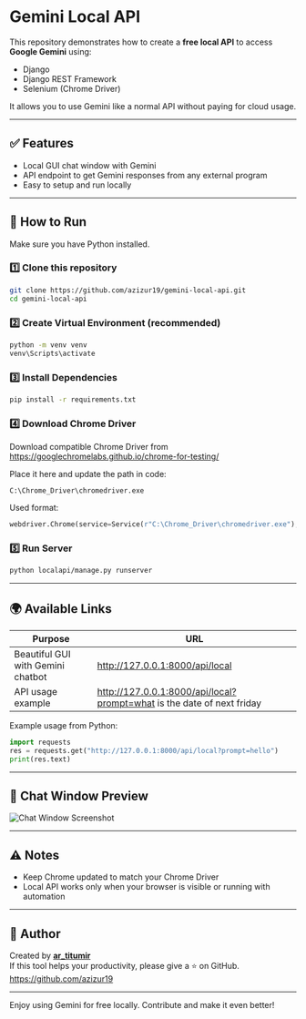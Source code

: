 
# Gemini Local API

This repository demonstrates how to create a **free local API** to access **Google Gemini** using:
- Django
- Django REST Framework
- Selenium (Chrome Driver)

It allows you to use Gemini like a normal API without paying for cloud usage.

---

## ✅ Features
- Local GUI chat window with Gemini
- API endpoint to get Gemini responses from any external program
- Easy to setup and run locally

---

## 🚀 How to Run

Make sure you have Python installed.

### 1️⃣ Clone this repository
```sh
git clone https://github.com/azizur19/gemini-local-api.git
cd gemini-local-api
```

### 2️⃣ Create Virtual Environment (recommended)
```sh
python -m venv venv
venv\Scripts\activate
```

### 3️⃣ Install Dependencies
```sh
pip install -r requirements.txt
```

### 4️⃣ Download Chrome Driver
Download compatible Chrome Driver from  
https://googlechromelabs.github.io/chrome-for-testing/  

Place it here and update the path in code:
```
C:\Chrome_Driver\chromedriver.exe
```

Used format:
```python
webdriver.Chrome(service=Service(r"C:\Chrome_Driver\chromedriver.exe"), options=options)
```

### 5️⃣ Run Server
```sh
python localapi/manage.py runserver
```

---

## 🌍 Available Links

| Purpose | URL |
|--------|-----|
| Beautiful GUI with Gemini chatbot | http://127.0.0.1:8000/api/local |
| API usage example | http://127.0.0.1:8000/api/local?prompt=what is the date of next friday |

Example usage from Python:
```python
import requests
res = requests.get("http://127.0.0.1:8000/api/local?prompt=hello")
print(res.text)
```

---

## 💬 Chat Window Preview

![Chat Window Screenshot](https://github.com/user-attachments/assets/42473bf3-85b5-4992-b51c-177a14ca7698)

---

## ⚠️ Notes
- Keep Chrome updated to match your Chrome Driver
- Local API works only when your browser is visible or running with automation

---

## 📌 Author

Created by [**ar_titumir**](https://github.com/azizur19)  
If this tool helps your productivity, please give a ⭐ on GitHub. 
https://github.com/azizur19 

---

Enjoy using Gemini for free locally. Contribute and make it even better!
